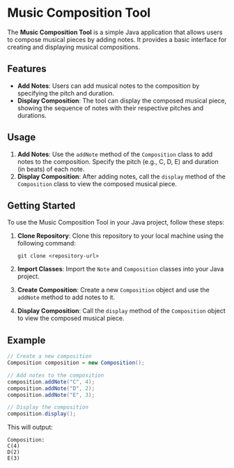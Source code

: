 # Music Composition Tool

The **Music Composition Tool** is a simple Java application that allows users to compose musical pieces by adding notes. It provides a basic interface for creating and displaying musical compositions.

## Features

- **Add Notes**: Users can add musical notes to the composition by specifying the pitch and duration.
- **Display Composition**: The tool can display the composed musical piece, showing the sequence of notes with their respective pitches and durations.

## Usage

1. **Add Notes**: Use the `addNote` method of the `Composition` class to add notes to the composition. Specify the pitch (e.g., C, D, E) and duration (in beats) of each note.
2. **Display Composition**: After adding notes, call the `display` method of the `Composition` class to view the composed musical piece.

## Getting Started

To use the Music Composition Tool in your Java project, follow these steps:

1. **Clone Repository**: Clone this repository to your local machine using the following command:
    
    ```
    git clone <repository-url>
    
    ```
    
2. **Import Classes**: Import the `Note` and `Composition` classes into your Java project.
3. **Create Composition**: Create a new `Composition` object and use the `addNote` method to add notes to it.
4. **Display Composition**: Call the `display` method of the `Composition` object to view the composed musical piece.

## Example

```java
// Create a new composition
Composition composition = new Composition();

// Add notes to the composition
composition.addNote("C", 4);
composition.addNote("D", 2);
composition.addNote("E", 3);

// Display the composition
composition.display();

```

This will output:

```
Composition:
C(4)
D(2)
E(3)

```

